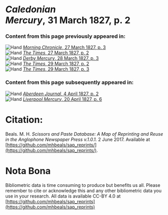 # *Caledonian Mercury*, 31 March 1827, p. 2  
  
### Content from this page previously appeared in:  
![Hand](http://scissorsandpaste.net/wp-content/uploads/2017/06/smallhandpointer.png) [*Morning Chronicle*, 27 March 1827, p. 3](https://mhbeals.github.io/sap_html/Morning-Chronicle/Morning-Chronicle-27-March-1827-p-3)  
![Hand](http://scissorsandpaste.net/wp-content/uploads/2017/06/smallhandpointer.png) [*The Times*, 27 March 1827, p. 2](https://mhbeals.github.io/sap_html/The-Times/The-Times-27-March-1827-p-2)  
![Hand](http://scissorsandpaste.net/wp-content/uploads/2017/06/smallhandpointer.png) [*Derby Mercury*, 28 March 1827, p. 3](https://mhbeals.github.io/sap_html/Derby-Mercury/Derby-Mercury-28-March-1827-p-3)  
![Hand](http://scissorsandpaste.net/wp-content/uploads/2017/06/smallhandpointer.png) [*The Times*, 29 March 1827, p. 2](https://mhbeals.github.io/sap_html/The-Times/The-Times-29-March-1827-p-2)  
![Hand](http://scissorsandpaste.net/wp-content/uploads/2017/06/smallhandpointer.png) [*The Times*, 29 March 1827, p. 3](https://mhbeals.github.io/sap_html/The-Times/The-Times-29-March-1827-p-3)  
  
### Content from this page subsequently appeared in:  
![Hand](http://scissorsandpaste.net/wp-content/uploads/2017/06/smallhandpointer.png) [*Aberdeen Journal*, 4 April 1827, p. 2](https://mhbeals.github.io/sap_html/Aberdeen-Journal/Aberdeen-Journal-4-April-1827-p-2)  
![Hand](http://scissorsandpaste.net/wp-content/uploads/2017/06/smallhandpointer.png) [*Liverpool Mercury*, 20 April 1827, p. 6](https://mhbeals.github.io/sap_html/Liverpool-Mercury/Liverpool-Mercury-20-April-1827-p-6)  


# Citation: 

Beals. M. H. *Scissors and Paste Database: A Map of Reprinting and Reuse in the Anglophone Newspaper Press v.1.0.1.* 2 June 2017. Available at [https://github.com/mhbeals/sap_reprints/](https://github.com/mhbeals/sap_reprints/). 

# Nota Bona

Bibliometric data is time consuming to produce but benefits us all. Please remember to cite or acknowledge this and any other bibliometric data you use in your research. All data is available CC-BY 4.0 at [https://github.com/mhbeals/sap_reprints](https://github.com/mhbeals/sap_reprints)